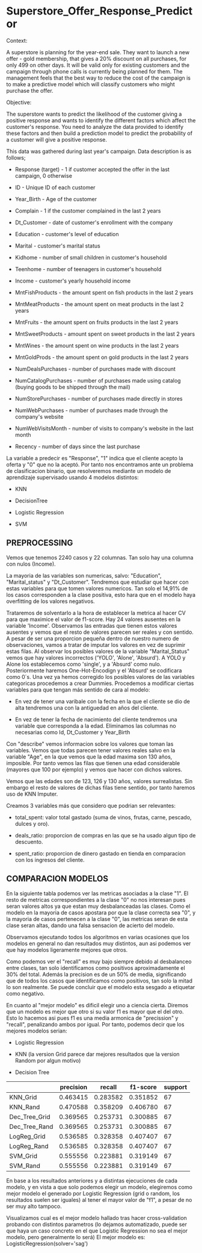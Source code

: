 # Superstore_Offer_Response_Predictor

Context:

A superstore is planning for the year-end sale. They want to launch a new offer - gold membership, that gives a 20% discount on all purchases, for only 499
 on other days. It will be valid only for existing customers and the campaign through phone calls is currently being planned for them. The management feels that the best way to reduce the cost of the campaign is to make a predictive model which will classify customers who might purchase the offer.

Objective:

The superstore wants to predict the likelihood of the customer giving a positive response and wants to identify the different factors which affect the customer's response. You need to analyze the data provided to identify these factors and then build a prediction model to predict the probability of a customer will give a positive response.

This data was gathered during last year's campaign. Data description is as follows;

* Response (target) - 1 if customer accepted the offer in the last campaign, 0 otherwise

* ID - Unique ID of each customer

* Year_Birth - Age of the customer

* Complain - 1 if the customer complained in the last 2 years

* Dt_Customer - date of customer's enrollment with the company

* Education - customer's level of education

* Marital - customer's marital status

* Kidhome - number of small children in customer's household

* Teenhome - number of teenagers in customer's household

* Income - customer's yearly household income

* MntFishProducts - the amount spent on fish products in the last 2 years

* MntMeatProducts - the amount spent on meat products in the last 2 years

* MntFruits - the amount spent on fruits products in the last 2 years

* MntSweetProducts - amount spent on sweet products in the last 2 years

* MntWines - the amount spent on wine products in the last 2 years

* MntGoldProds - the amount spent on gold products in the last 2 years

* NumDealsPurchases - number of purchases made with discount

* NumCatalogPurchases - number of purchases made using catalog (buying goods to be shipped through the mail)

* NumStorePurchases - number of purchases made directly in stores

* NumWebPurchases - number of purchases made through the company's website

* NumWebVisitsMonth - number of visits to company's website in the last month

* Recency - number of days since the last purchase

La variable a predecir es "Response", "1" indica que el cliente acepto la oferta y "0" que no la aceptó. Por tanto nos encontramos ante un problema de clasificacion binario, que resolveremos mediante un modelo de aprendizaje supervisado usando 4 modelos distintos:

* KNN

* DecisionTree

* Logistic Regression

* SVM

## PREPROCESSING
Vemos que tenemos 2240 casos y 22 columnas. Tan solo hay una columna con nulos (Income).

La mayoria de las variables son numericas, salvo: "Education", "Marital_status" y "Dt_Customer". Tendremos que estudiar que hacer con estas variables para que tomen valores numericos.
Tan solo el 14,91% de los casos corresponden a la clase positiva, esto hara que en el modelo haya overfitting de los valores negativos.

Trataremos de solventarlo a la hora de establecer la metrica al hacer CV para que maximice el valor de f1-score.
Hay 24 valores ausentes en la variable 'Income'. Observamos las entradas que tienen estos valores ausentes y vemos que el resto de valores parecen ser reales y con sentido. A pesar de ser una proporcion pequeña dentro de nuestro numero de observaciones, vamos a tratar de imputar los valores en vez de suprimir estas filas.
Al observar los posibles valores de la variable "Marital_Status" vemos que hay valores incorrectos ('YOLO', 'Alone', 'Absurd'). A YOLO y Alone los establecemos como 'single', y a 'Absurd' como nulo. Posteriormente haremos One-Hot-Encodign y el 'Absurd' se codificara como 0´s. Una vez ya hemos corregido los posibles valores de las variables categoricas procedemos a crear Dummies.
Procedemos a modificar ciertas variables para que tengan más sentido de cara al modelo:

* En vez de tener una varibale con la fecha en la que el cliente se dio de alta tendremos una con la antiguedad en años del cliente.

* En vez de tener la fecha de nacimiento del cliente tendremos una variable que corresponda a la edad.
Eliminamos las columnas no necesarias como Id, Dt_Customer y Year_Birth

Con "describe" vemos informacion sobre los valores que toman las variables. Vemos que todas parecen tener valores reales salvo en la variable "Age", en la que vemos que la edad maxima son 130 años, imposible. Por tanto vemos las filas que tienen una edad considerable (mayores que 100 por ejemplo) y vemos que hacer con dichos valores.

Vemos que las edades son de 123, 126 y 130 años, valores surrealistas. Sin embargo el resto de valores de dichas filas tiene sentido, por tanto haremos uso de KNN Imputer.

Creamos 3 variables más que considero que podrian ser relevantes:

* total_spent: valor total gastado (suma de vinos, frutas, carne, pescado, dulces y oro).

* deals_ratio: proporcion de compras en las que se ha usado algun tipo de descuento.

* spent_ratio: proporcion de dinero gastado en tienda en comparacion con los ingresos del cliente.



## COMPARACION MODELOS
En la siguiente tabla podemos ver las metricas asociadas a la clase "1". El resto de metricas correspondientes a la clase "0" no nos interesan pues seran valores altos ya que estan muy desbalanceadas las clases. Como el modelo en la mayoria de casos apostara por que la clase correcta sea "0", y la mayoria de casos pertenecen a la clase "0", las metricas seran de esta clase seran altas, dando una falsa sensacion de acierto del modelo.

Observamos ejecutando todos los algoritmos en varias ocasiones que los modelos en general no dan resultados muy distintos, aun asi podemos ver que hay modelos ligeramente mejores que otros.

Como podemos ver el "recall" es muy bajo siempre debido al desbalanceo entre clases, tan solo identificamos como positivos aproximadamente el 30% del total. Además la precision es de un 50% de media, significando que de todos los casos que identificamos como positivos, tan solo la mitad lo son realmente. Se puede concluir que el modelo esta sesgado a etiquetar como negativo.

En cuanto al "mejor modelo" es dificil elegir uno a ciencia cierta. Diremos que un modelo es mejor que otro si su valor f1 es mayor que el del otro. Esto lo hacemos asi pues f1 es una media armonica de "precission" y "recall", penalizando ambos por igual. Por tanto, podemos decir que los mejores modelos serian:

* Logistic Regression

* KNN (la version Grid parece dar mejores resultados que la version Random por algun motivo)

* Decision Tree


|              | precision | recall | f1-score | support |
|--------------|-----------|--------|----------|---------|
| KNN_Grid     | 0.463415  | 0.283582 | 0.351852 | 67      |
| KNN_Rand     | 0.470588  | 0.358209 | 0.406780 | 67      |
| Dec_Tree_Grid| 0.369565  | 0.253731 | 0.300885 | 67      |
| Dec_Tree_Rand| 0.369565  | 0.253731 | 0.300885 | 67      |
| LogReg_Grid  | 0.536585  | 0.328358 | 0.407407 | 67      |
| LogReg_Rand  | 0.536585  | 0.328358 | 0.407407 | 67      |
| SVM_Grid     | 0.555556  | 0.223881 | 0.319149 | 67      |
| SVM_Rand     | 0.555556  | 0.223881 | 0.319149 | 67      |




En base a los resultados anteriores y a distintas ejecuciones de cada modelo, y en vista a que solo podemos elegir un modelo, elegiremos como mejor modelo el generado por Logistic Regression (grid o random, los resultados suelen ser iguales) al tener el mayor valor de "f1", a pesar de no ser muy alto tampoco.

Visualizamos cual es el mejor modelo hallado tras hacer cross-validation probando con distintos parametros (lo dejamos automatizado, puede ser que haya un caso concreto en el que Logistic Regression no sea el mejor modelo, pero generalmente lo será)
El mejor modelo es: LogisticRegression(solver='sag')
